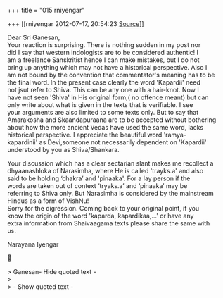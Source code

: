 +++
title = "015 rniyengar"

+++
[[rniyengar	2012-07-17, 20:54:23 [Source](https://groups.google.com/g/bvparishat/c/D75XBoV9Kts)]]



Dear Sri Ganesan,  
Your reaction is surprising. There is nothing sudden in my post nor  
did I say that western indologists are to be considered authentic! I  
am a freelance Sanskritist hence I can make mistakes, but I do not  
bring up anything which may not have a historical perspective. Also I  
am not bound by the convention that commentator's meaning has to be  
the final word. In the present case clearly the word 'Kapardii' need  
not jsut refer to Shiva. This can be any one with a hair-knot. Now I  
have not seen 'Shiva' in His original form,( no offence meant) but can  
only write about what is given in the texts that is verifiable. I see  
your arguments are also limited to some texts only. But to say that  
Amarakosha and Skaandapuraana are to be accepted without bothering  
about how the more ancient Vedas have used the same word, lacks  
historical perspective. I appreciate the beautiful word 'ramya-  
kapardinii' as Devi,someone not necessarily dependent on 'Kapardii'  
understood by you as Shiva/Shankara.

Your discussion which has a clear sectarian slant makes me recollect a  
dhyaanashloka of Narasimha, where He is called 'trayks.a' and also  
said to be holding ‘chakra’ and 'pinaaka'. For a lay person if the  
words are taken out of context ‘tryaks.a’ and ‘pinaaka’ may be  
referring to Shiva only. But Narasimha is considered by the mainstream  
Hindus as a form of VishNu!  
Sorry for the digression. Coming back to your original point, if you  
know the origin of the word 'kaparda, kapardikaa,...' or have any  
extra information from Shaivaagama texts please share the same with  
us.

Narayana Iyengar



\> Ganesan- Hide quoted text -  
\>  
\> - Show quoted text -


